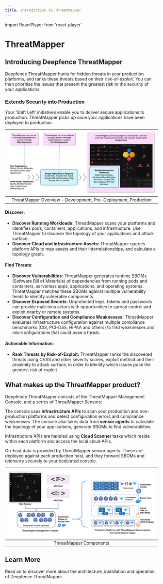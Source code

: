 ```yaml
---
title: Introduction to ThreatMapper
---
```

import ReactPlayer from 'react-player'

# ThreatMapper

## Introducing Deepfence ThreatMapper

Deepfence ThreatMapper hunts for hidden threats in your production platforms, and ranks these threats based on their risk-of-exploit. You can then prioritize the issues that present the greatest risk to the security of your applications.

<ReactPlayer controls url='/img/threatmapper-intro.mp4'></ReactPlayer>

### Extends Security into Production 

Your 'Shift Left' initiatives enable you to deliver secure applications to production. ThreatMapper picks up once your applications have been deployed to production.


| ![ThreatMapper Overview](img/threatmapper-overview.jpg) |
| :--: |
| ThreatMapper Overview - Development, Pre-Deployment, Production |

#### Discover:

* **Discover Running Workloads:** ThreatMapper scans your platforms and identifies pods, containers, applications, and infrastructure.  Use ThreatMapper to discover the topology of your applications and attack surface.
* **Discover Cloud and Infrastructure Assets:** ThreatMapper queries platform APIs to map assets and their interrelationships, and calculate a topology graph.

#### Find Threats:

* **Discover Vulnerabilities:** ThreatMapper generates runtime SBOMs (Software Bill of Materials) of dependencies from running pods and containers, serverless apps, applications, and operating systems.  ThreatMapper matches these SBOMs against multiple vulnerability feeds to identify vulnerable components.
* **Discover Exposed Secrets:** Unprotected keys, tokens and passwords can provide malicious actors with opportunities to spread control and exploit nearby or remote systems.
* **Discover Configuration and Compliance Weaknesses:** ThreatMapper evaluates infrastructure configuration against multiple compliance benchmarks (CIS, PCI-DSS, HIPAA and others) to find weaknesses and mis-configurations that could pose a threat. 

#### Actionable Information:

* **Rank Threats by Risk-of-Exploit:** ThreatMapper ranks the discovered threats using CVSS and other severity scores, exploit method and their proximity to attack surface, in order to identify which issues pose the greatest risk of exploit


## What makes up the ThreatMapper product?

Deepfence ThreatMapper consists of the ThreatMapper Management Console, and a series of ThreatMapper Sensors:

The console uses **infrastructure APIs** to scan your production and non-production platforms and detect configuration errors and compliance weaknesses.
The console also takes data from **sensor agents** to calculate the topology of your applications, generate SBOMs to find vulnerabilities.

Infrastructure APIs are handled using **Cloud Scanner** tasks which reside within each platform and access the local cloud APIs.

On-host data is provided by ThreatMapper sensor agents.  These are deployed against each production host, and they forward SBOMs and telemetry securely to your dedicated console.   

| ![ThreatMapper Components](img/threatmapper-components.jpg) |
| :--: |
| ThreatMapper Components |

## Learn More

Read on to discover more about the architecture, installation and operation of Deepfence ThreatMapper.
